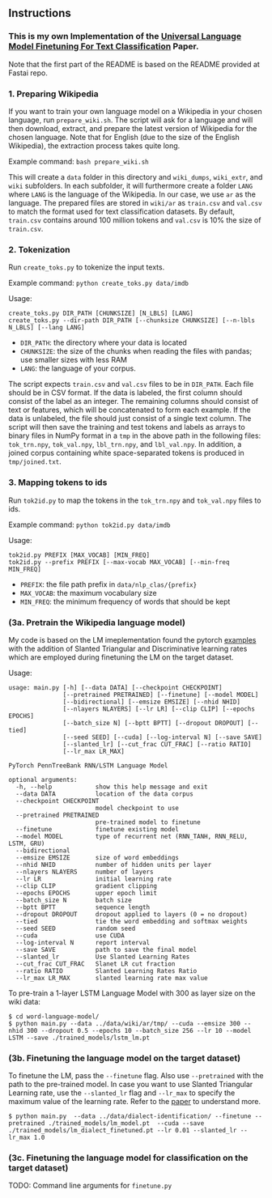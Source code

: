 ## Instructions
### This is my own Implementation of the [Universal Language Model Finetuning For Text Classification](https://arxiv.org/pdf/1801.06146.pdf) Paper. 
Note that the first part of the README is based on the README provided at Fastai repo.

### 1. Preparing Wikipedia

If you want to train your own language model on a Wikipedia in your chosen language,
run `prepare_wiki.sh`. The script will ask for a language and will then
download, extract, and prepare the latest version of Wikipedia for the chosen language.
Note that for English (due to the size of the English Wikipedia), the extraction process
takes quite long.

Example command: `bash prepare_wiki.sh`

This will create a `data` folder in this directory and `wiki_dumps`, `wiki_extr`, and
`wiki` subfolders. In each subfolder, it will furthermore create a folder `LANG`
where `LANG` is the language of the Wikipedia. In our case, we use `ar` as the language. The prepared files are stored in
`wiki/ar` as `train.csv` and `val.csv` to match the format used for text
classification datasets. By default, `train.csv` contains around 100 million tokens
and `val.csv` is 10% the size of `train.csv`.

### 2. Tokenization

Run `create_toks.py` to tokenize the input texts.

Example command: `python create_toks.py data/imdb`

Usage:

```
create_toks.py DIR_PATH [CHUNKSIZE] [N_LBLS] [LANG]
create_toks.py --dir-path DIR_PATH [--chunksize CHUNKSIZE] [--n-lbls N_LBLS] [--lang LANG]
```

- `DIR_PATH`: the directory where your data is located
- `CHUNKSIZE`: the size of the chunks when reading the files with pandas; use smaller sizes with less RAM
- `LANG`: the language of your corpus.

The script expects `train.csv` and `val.csv` files to be in `DIR_PATH`. Each file should be in
CSV format. If the data is labeled, the first column should consist of the label as an integer.
The remaining columns should consist of text or features, which will be concatenated to form
each example. If the data is unlabeled, the file should just consist of a single text column.
The script will then save the training and test tokens and labels as arrays to binary files in NumPy format
in a `tmp` in the above path in the following files:
`tok_trn.npy`, `tok_val.npy`, `lbl_trn.npy`, and `lbl_val.npy`.
In addition, a joined corpus containing white space-separated tokens is produced in `tmp/joined.txt`.

### 3. Mapping tokens to ids

Run `tok2id.py` to map the tokens in the `tok_trn.npy` and `tok_val.npy` files to ids.

Example command: `python tok2id.py data/imdb`

Usage:
```
tok2id.py PREFIX [MAX_VOCAB] [MIN_FREQ]
tok2id.py --prefix PREFIX [--max-vocab MAX_VOCAB] [--min-freq MIN_FREQ]
```
- `PREFIX`: the file path prefix in `data/nlp_clas/{prefix}`
- `MAX_VOCAB`: the maximum vocabulary size
- `MIN_FREQ`: the minimum frequency of words that should be kept

### (3a. Pretrain the Wikipedia language model)

My code is based on the LM imeplementation found the pytorch [examples](https://github.com/pytorch/examples/tree/master/word_language_model) with the addition of Slanted Triangular and Discriminative learning rates which are employed during finetuning the LM on the target dataset.

Usage: 

```
usage: main.py [-h] [--data DATA] [--checkpoint CHECKPOINT]
               [--pretrained PRETRAINED] [--finetune] [--model MODEL]
               [--bidirectional] [--emsize EMSIZE] [--nhid NHID]
               [--nlayers NLAYERS] [--lr LR] [--clip CLIP] [--epochs EPOCHS]
               [--batch_size N] [--bptt BPTT] [--dropout DROPOUT] [--tied]
               [--seed SEED] [--cuda] [--log-interval N] [--save SAVE]
               [--slanted_lr] [--cut_frac CUT_FRAC] [--ratio RATIO]
               [--lr_max LR_MAX]

PyTorch PennTreeBank RNN/LSTM Language Model

optional arguments:
  -h, --help            show this help message and exit
  --data DATA           location of the data corpus
  --checkpoint CHECKPOINT
                        model checkpoint to use
  --pretrained PRETRAINED
                        pre-trained model to finetune
  --finetune            finetune existing model
  --model MODEL         type of recurrent net (RNN_TANH, RNN_RELU, LSTM, GRU)
  --bidirectional
  --emsize EMSIZE       size of word embeddings
  --nhid NHID           number of hidden units per layer
  --nlayers NLAYERS     number of layers
  --lr LR               initial learning rate
  --clip CLIP           gradient clipping
  --epochs EPOCHS       upper epoch limit
  --batch_size N        batch size
  --bptt BPTT           sequence length
  --dropout DROPOUT     dropout applied to layers (0 = no dropout)
  --tied                tie the word embedding and softmax weights
  --seed SEED           random seed
  --cuda                use CUDA
  --log-interval N      report interval
  --save SAVE           path to save the final model
  --slanted_lr          Use Slanted Learning Rates
  --cut_frac CUT_FRAC   Slanet LR cut fraction
  --ratio RATIO         Slanted Learning Rates Ratio
  --lr_max LR_MAX       slanted learning rate max value

```

To pre-train a 1-layer LSTM Language Model with 300 as layer size on the wiki data:

```
$ cd word-language-model/
$ python main.py --data ../data/wiki/ar/tmp/ --cuda --emsize 300 --nhid 300 --dropout 0.5 --epochs 10 --batch_size 256 --lr 10 --model LSTM --save ./trained_models/lstm_lm.pt
```

### (3b. Finetuning the language model on the target dataset)

To finetune the LM, pass the `--finetune` flag. Also use `--pretrained` with the path to the pre-trained model. In case you want to use Slanted Triangular Learning rate, use the `--slanted_lr` flag and `--lr_max` to specify the maximum value of the learning rate. Refer to the [paper](https://arxiv.org/pdf/1801.06146.pdf) to understand more.

```
$ python main.py  --data ../data/dialect-identification/ --finetune --pretrained ./trained_models/lm_model.pt  --cuda --save ./trained_models/lm_dialect_finetuned.pt --lr 0.01 --slanted_lr --lr_max 1.0
```

### (3c. Finetuning the language model for classification on the target dataset)

TODO: Command line arguments for `finetune.py`


